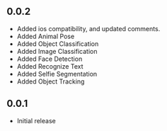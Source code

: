 ## 0.0.2

* Added ios compatibility, and updated comments.
* Added Animal Pose
* Added Object Classification
* Added Image Classification
* Added Face Detection
* Added Recognize Text
* Added Selfie Segmentation
* Added Object Tracking

## 0.0.1

* Initial release
